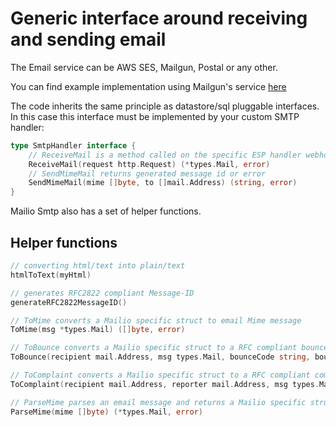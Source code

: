 # Generic interface around receiving and sending email

The Email service can be AWS SES, Mailgun, Postal or any other. 

You can find example implementation using Mailgun's service [here](https://github.com/mailio/go-mailio-mailgun-smtp-handler)

The code inherits the same principle as datastore/sql pluggable interfaces. In this case this interface must be implemented by your custom SMTP handler: 

```go
type SmtpHandler interface {
	// ReceiveMail is a method called on the specific ESP handler webhook implementation
	ReceiveMail(request http.Request) (*types.Mail, error)
	// SendMimeMail returns generated message id or error
	SendMimeMail(mime []byte, to []mail.Address) (string, error)
}
```

Mailio Smtp also has a set of helper functions. 

## Helper functions

```go
// converting html/text into plain/text
htmlToText(myHtml)
```

```go
// generates RFC2822 compliant Message-ID
generateRFC2822MessageID()
```

```go
// ToMime converts a Mailio specific struct to email Mime message
ToMime(msg *types.Mail) ([]byte, error)

// ToBounce converts a Mailio specific struct to a RFC compliant bounce message
ToBounce(recipient mail.Address, msg types.Mail, bounceCode string, bounceReason string) ([]byte, error)

// ToComplaint converts a Mailio specific struct to a RFC compliant complaint message
ToComplaint(recipient mail.Address, reporter mail.Address, msg types.Mail, complaintReason string) ([]byte, error)

// ParseMime parses an email message and returns a Mailio specific struct
ParseMime(mime []byte) (*types.Mail, error)
```